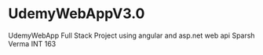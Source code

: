 # UdemyWebAppV3.0
UdemyWebApp Full Stack Project using angular and asp.net web api
Sparsh Verma 
INT 163
